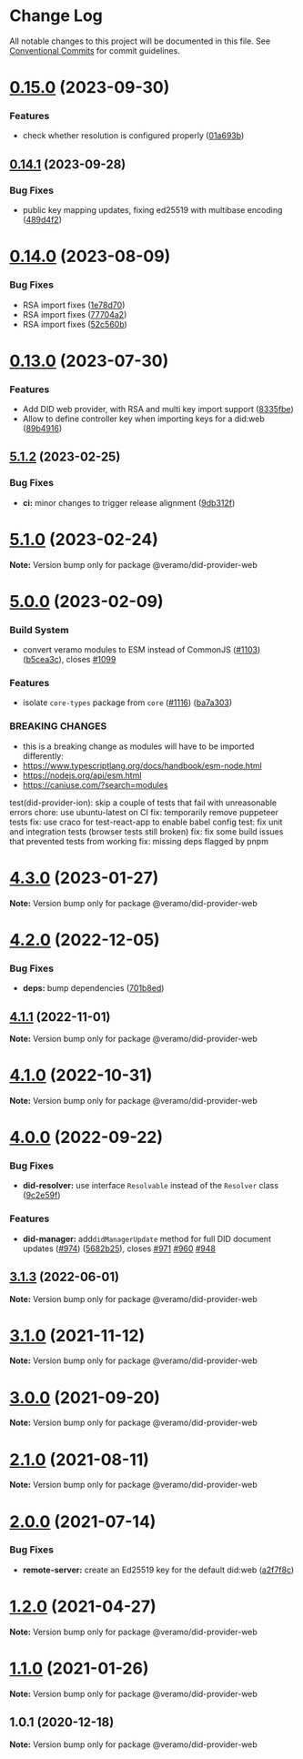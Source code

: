 # Change Log

All notable changes to this project will be documented in this file.
See [Conventional Commits](https://conventionalcommits.org) for commit guidelines.

# [0.15.0](https://github.com/Sphereon-Opensource/SSI-SDK-crypto-extensions/compare/v0.14.1...v0.15.0) (2023-09-30)


### Features

* check whether resolution is configured properly ([01a693b](https://github.com/Sphereon-Opensource/SSI-SDK-crypto-extensions/commit/01a693b94cd612826312168973caf15b0441ebf0))





## [0.14.1](https://github.com/Sphereon-Opensource/SSI-SDK-crypto-extensions/compare/v0.14.0...v0.14.1) (2023-09-28)


### Bug Fixes

* public key mapping updates, fixing ed25519 with multibase encoding ([489d4f2](https://github.com/Sphereon-Opensource/SSI-SDK-crypto-extensions/commit/489d4f20e0f354eb50b1a16a91472d4e85588113))





# [0.14.0](https://github.com/Sphereon-Opensource/SSI-SDK-crypto-extensions/compare/v0.13.0...v0.14.0) (2023-08-09)

### Bug Fixes

- RSA import fixes ([1e78d70](https://github.com/Sphereon-Opensource/SSI-SDK-crypto-extensions/commit/1e78d70679ce8a70d82d2b7320c6f7489ff1a870))
- RSA import fixes ([77704a2](https://github.com/Sphereon-Opensource/SSI-SDK-crypto-extensions/commit/77704a2064e1c1d3ffc23e580ddbb36063fc70ae))
- RSA import fixes ([52c560b](https://github.com/Sphereon-Opensource/SSI-SDK-crypto-extensions/commit/52c560b4d4fef999554ec00130cf7136dc2db1c6))

# [0.13.0](https://github.com/Sphereon-Opensource/SSI-SDK-crypto-extensions/compare/v0.12.1...v0.13.0) (2023-07-30)

### Features

- Add DID web provider, with RSA and multi key import support ([8335fbe](https://github.com/Sphereon-Opensource/SSI-SDK-crypto-extensions/commit/8335fbe16e4a7740a11e225c99afb516c305d27f))
- Allow to define controller key when importing keys for a did:web ([89b4916](https://github.com/Sphereon-Opensource/SSI-SDK-crypto-extensions/commit/89b4916d5496decd38e91c7962f9045d835393a8))

## [5.1.2](https://github.com/uport-project/veramo/compare/v5.1.1...v5.1.2) (2023-02-25)

### Bug Fixes

- **ci:** minor changes to trigger release alignment ([9db312f](https://github.com/uport-project/veramo/commit/9db312f8f049ec13ef394dc77fe6e2759143790d))

# [5.1.0](https://github.com/uport-project/veramo/compare/v5.0.0...v5.1.0) (2023-02-24)

**Note:** Version bump only for package @veramo/did-provider-web

# [5.0.0](https://github.com/uport-project/veramo/compare/v4.3.0...v5.0.0) (2023-02-09)

### Build System

- convert veramo modules to ESM instead of CommonJS ([#1103](https://github.com/uport-project/veramo/issues/1103)) ([b5cea3c](https://github.com/uport-project/veramo/commit/b5cea3c0d80d900a47bd1d9eea68f84b70a35e7b)), closes [#1099](https://github.com/uport-project/veramo/issues/1099)

### Features

- isolate `core-types` package from `core` ([#1116](https://github.com/uport-project/veramo/issues/1116)) ([ba7a303](https://github.com/uport-project/veramo/commit/ba7a303de91cf4cc568a3af1ddf8ca98ed022e9f))

### BREAKING CHANGES

- this is a breaking change as modules will have to be imported differently:
- https://www.typescriptlang.org/docs/handbook/esm-node.html
- https://nodejs.org/api/esm.html
- https://caniuse.com/?search=modules

test(did-provider-ion): skip a couple of tests that fail with unreasonable errors
chore: use ubuntu-latest on CI
fix: temporarily remove puppeteer tests
fix: use craco for test-react-app to enable babel config
test: fix unit and integration tests (browser tests still broken)
fix: fix some build issues that prevented tests from working
fix: missing deps flagged by pnpm

# [4.3.0](https://github.com/uport-project/veramo/compare/v4.2.0...v4.3.0) (2023-01-27)

**Note:** Version bump only for package @veramo/did-provider-web

# [4.2.0](https://github.com/uport-project/veramo/compare/v4.1.2...v4.2.0) (2022-12-05)

### Bug Fixes

- **deps:** bump dependencies ([701b8ed](https://github.com/uport-project/veramo/commit/701b8edf981ea11c7ddb6a81d2817dbbdbb022f3))

## [4.1.1](https://github.com/uport-project/veramo/compare/v4.1.0...v4.1.1) (2022-11-01)

**Note:** Version bump only for package @veramo/did-provider-web

# [4.1.0](https://github.com/uport-project/veramo/compare/v4.0.2...v4.1.0) (2022-10-31)

**Note:** Version bump only for package @veramo/did-provider-web

# [4.0.0](https://github.com/uport-project/veramo/compare/v3.1.5...v4.0.0) (2022-09-22)

### Bug Fixes

- **did-resolver:** use interface `Resolvable` instead of the `Resolver` class ([9c2e59f](https://github.com/uport-project/veramo/commit/9c2e59f3f23f808511c6c0e8e440b4d53ba5cb00))

### Features

- **did-manager:** add`didManagerUpdate` method for full DID document updates ([#974](https://github.com/uport-project/veramo/issues/974)) ([5682b25](https://github.com/uport-project/veramo/commit/5682b2566b7c4f8f9bfda10e8d06a8d2624c2a1b)), closes [#971](https://github.com/uport-project/veramo/issues/971) [#960](https://github.com/uport-project/veramo/issues/960) [#948](https://github.com/uport-project/veramo/issues/948)

## [3.1.3](https://github.com/uport-project/veramo/compare/v3.1.2...v3.1.3) (2022-06-01)

**Note:** Version bump only for package @veramo/did-provider-web

# [3.1.0](https://github.com/uport-project/veramo/compare/v3.0.0...v3.1.0) (2021-11-12)

**Note:** Version bump only for package @veramo/did-provider-web

# [3.0.0](https://github.com/uport-project/veramo/compare/v2.1.3...v3.0.0) (2021-09-20)

**Note:** Version bump only for package @veramo/did-provider-web

# [2.1.0](https://github.com/uport-project/veramo/compare/v2.0.1...v2.1.0) (2021-08-11)

**Note:** Version bump only for package @veramo/did-provider-web

# [2.0.0](https://github.com/uport-project/veramo/compare/v1.2.2...v2.0.0) (2021-07-14)

### Bug Fixes

- **remote-server:** create an Ed25519 key for the default did:web ([a2f7f8c](https://github.com/uport-project/veramo/commit/a2f7f8c3fc6ab6cc276f6853104386bf9d923424))

# [1.2.0](https://github.com/uport-project/veramo/compare/v1.1.2...v1.2.0) (2021-04-27)

**Note:** Version bump only for package @veramo/did-provider-web

# [1.1.0](https://github.com/uport-project/veramo/compare/v1.0.1...v1.1.0) (2021-01-26)

**Note:** Version bump only for package @veramo/did-provider-web

## 1.0.1 (2020-12-18)

**Note:** Version bump only for package @veramo/did-provider-web
